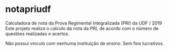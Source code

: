 # notapriudf
Calculadora de nota da Prova Regimental Integralizada (PRI) da UDF / 2019
Este projeto realiza o calculo da nota da PRI, de acordo com o número de questões realizadas e acertos.

Não possui vínculo com nenhuma instituição de ensino.
Sem fins lucrativos.
